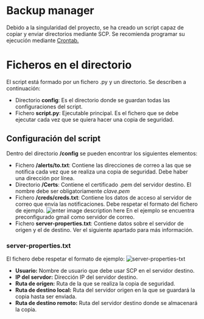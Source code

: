 # Backup manager
Debido a la singularidad del proyecto, se ha creado un script capaz de copiar y enviar directorios mediante SCP.
Se recomienda programar su ejecución mediante [Crontab.](https://www.redeszone.net/tutoriales/servidores/cron-crontab-linux-programar-tareas/)

# Ficheros en el directorio
El script está formado por un fichero .py y un directorio. Se describen a continuación:
 - Directorio **config**: Es el directorio donde se guardan todas las configuraciones del script.
 - Fichero **script.py**: Ejecutable principal. Es el fichero que se debe ejecutar cada vez que se quiera hacer una copia de seguridad.

## Configuración del script

Dentro del directorio **/config** se pueden encontrar los siguientes elementos:

 - Fichero **/alerts/to.txt**: Contiene las direcciones de correo a las que se notifica cada vez que se realiza una copia de seguridad. Debe haber una dirección por línea.
 - Directorio **/Certs**: Contiene el certificado .pem del servidor destino. El nombre debe ser obligatoriamente *clave.pem*
 - Fichero **/creds/creds.txt**: Contiene los datos de acceso al servidor de correo que envía las notificaciones. Debe respetar el formato del fichero de ejemplo. ![enter image description here](https://i.ibb.co/0sB2NwQ/Captura-de-pantalla-2022-07-25-214238.png)
 En el ejemplo se encuentra preconfigurado gmail como servidor de correo.
 - Fichero **server-properties.txt**: Contiene datos sobre el servidor de origen y el de destino.  Ver el siguiente apartado para más información.

### server-properties.txt
El fichero debe respetar el formato de ejemplo:
![server-properties-txt](https://i.ibb.co/Z1VyXQj/copia.png)

 - **Usuario:** Nombre de usuario que debe usar SCP en el servidor destino.
 - **IP del servdor:** Dirección IP del servidor destino.
 - **Ruta de origen:** Ruta de la que se realiza la copia de seguridad.
 - **Ruta de destino local:** Ruta del servidor origen en la que se guardará la copia hasta ser enviada.
 - **Ruta de destino remoto:** Ruta del servidor destino donde se almacenará la copia.